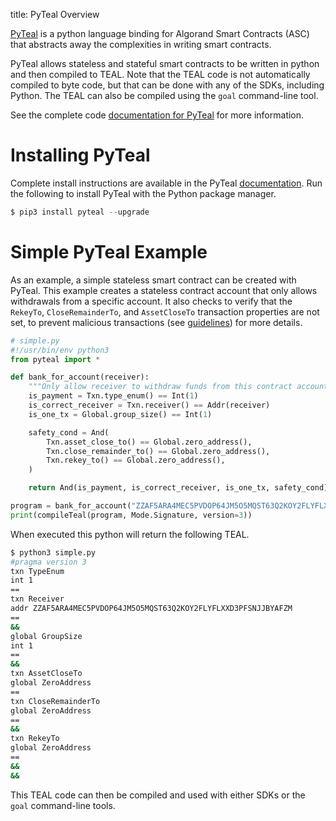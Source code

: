 title: PyTeal Overview

[PyTeal](https://github.com/algorand/pyteal) is a python language binding for Algorand Smart Contracts (ASC) that abstracts away the complexities in writing smart contracts. 

PyTeal allows stateless and stateful smart contracts to be written in python and then compiled to TEAL. Note that the TEAL code is not automatically compiled to byte code, but that can be done with any of the SDKs, including Python. The TEAL can also be compiled using the `goal` command-line tool.

See the complete code [documentation for PyTeal](https://pyteal.readthedocs.io/en/latest/) for more information.

# Installing PyTeal
Complete install instructions are available in the PyTeal [documentation](https://pyteal.readthedocs.io/en/latest/). Run the following to install PyTeal with the Python package manager.

```python
$ pip3 install pyteal --upgrade
```

# Simple PyTeal Example
As an example, a simple stateless smart contract can be created with PyTeal. This example creates a stateless contract account that only allows withdrawals from a specific account. It also checks to verify that the `RekeyTo`, `CloseRemainderTo`, and `AssetCloseTo` transaction properties are not set, to prevent malicious transactions (see [guidelines](../../../reference/teal/guidelines)) for more details.

```python
# simple.py
#!/usr/bin/env python3
from pyteal import *

def bank_for_account(receiver):
    """Only allow receiver to withdraw funds from this contract account."""
    is_payment = Txn.type_enum() == Int(1)
    is_correct_receiver = Txn.receiver() == Addr(receiver)
    is_one_tx = Global.group_size() == Int(1)

    safety_cond = And(
        Txn.asset_close_to() == Global.zero_address(),
        Txn.close_remainder_to() == Global.zero_address(),
        Txn.rekey_to() == Global.zero_address(),
    )

    return And(is_payment, is_correct_receiver, is_one_tx, safety_cond)

program = bank_for_account("ZZAF5ARA4MEC5PVDOP64JM5O5MQST63Q2KOY2FLYFLXXD3PFSNJJBYAFZM")
print(compileTeal(program, Mode.Signature, version=3))
```

When executed this python will return the following TEAL.

```bash
$ python3 simple.py
#pragma version 3
txn TypeEnum
int 1
==
txn Receiver
addr ZZAF5ARA4MEC5PVDOP64JM5O5MQST63Q2KOY2FLYFLXXD3PFSNJJBYAFZM
==
&&
global GroupSize
int 1
==
&&
txn AssetCloseTo
global ZeroAddress
==
txn CloseRemainderTo
global ZeroAddress
==
&&
txn RekeyTo
global ZeroAddress
==
&&
&&
```

This TEAL code can then be compiled and used with either SDKs or the `goal` command-line tools.
